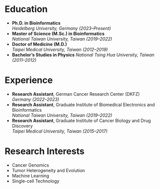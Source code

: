 # Education  

- **Ph.D. in Bioinformatics**  
  *Heidelberg University, Germany (2023–Present)*  
- **Master of Science (M.Sc.) in Bioinformatics**  
  *National Taiwan University, Taiwan (2019–2022)*  
- **Doctor of Medicine (M.D.)**  
  *Taipei Medical University, Taiwan (2012–2019)*  
- **Bachelor’s Studies in Physics**
  *National Tsing Hua University, Taiwan (2011–2012)*  

# Experience  

- **Research Assistant**, German Cancer Research Center (DKFZ)  
  *Germany (2022–2023)*
- **Research Assistant**, Graduate Institute of Biomedical Electronics and Bioinformatics  
  *National Taiwan University, Taiwan (2019–2022)*  
- **Research Assistant**, Graduate Institute of Cancer Biology and Drug Discovery  
  *Taipei Medical University, Taiwan (2015–2017)*  

# Research Interests  

- Cancer Genomics 
- Tumor Heterogeneity and Evolution
- Machine Learning
- Single-cell Technology 
 
